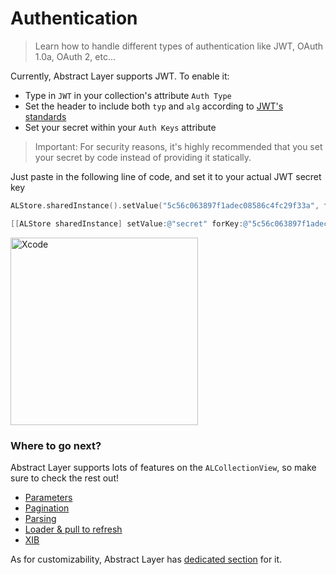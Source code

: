 # Authentication

> Learn how to handle different types of authentication like JWT, OAuth 1.0a, OAuth 2, etc...

Currently, Abstract Layer supports JWT.
To enable it:

* Type in `JWT` in your collection's attribute `Auth Type`
* Set the header to include both `typ` and `alg` according to [JWT's standards](https://jwt.io)
* Set your secret within your `Auth Keys` attribute

> Important:
For security reasons, it's highly recommended that you set your secret by code instead of providing it statically.

Just paste in the following line of code, and set it to your actual JWT secret key
 
```Swift
ALStore.sharedInstance().setValue("5c56c063897f1adec08586c4fc29f33a", forKey: "secret")
```

```Objective-C
[[ALStore sharedInstance] setValue:@"secret" forKey:@"5c56c063897f1adec08586c4fc29f33a"];
```
<img width="300" alt="Xcode" src="../menu/collection-view/attachments/collection-view-authentication.png">

### Where to go next?

Abstract Layer supports lots of features on the `ALCollectionView`, so make sure to check the rest out!

* [Parameters](/menu/collection-view/parameters)
* [Pagination](/menu/collection-view/pagination)
* [Parsing](/menu/collection-view/parsing)
* [Loader & pull to refresh](/menu/collection-view/loader)
* [XIB](/menu/collection-view/xib)

As for customizability, Abstract Layer has [dedicated section](/menu/collection-view/custom-cases) for it.